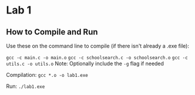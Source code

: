 # Lab 1

## How to Compile and Run
Use these on the command line to compile (if there isn't already a .exe file):

`gcc -c main.c -o main.o`
`gcc -c schoolsearch.c -o schoolsearch.o`
`gcc -c utils.c -o utils.o`
Note: Optionally include the `-g` flag if needed

Compilation:
`gcc *.o -o lab1.exe`

Run:
`./lab1.exe`